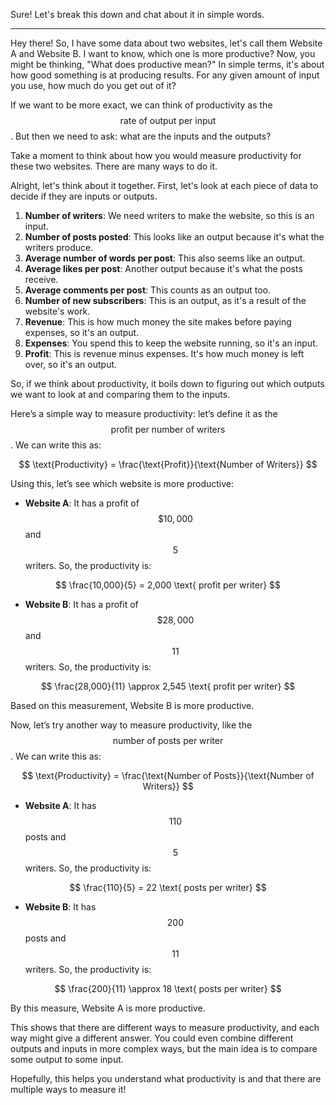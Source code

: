 Sure! Let's break this down and chat about it in simple words.

---

Hey there! So, I have some data about two websites, let's call them Website A and Website B. I want to know, which one is more productive? Now, you might be thinking, "What does productive mean?" In simple terms, it's about how good something is at producing results. For any given amount of input you use, how much do you get out of it?

If we want to be more exact, we can think of productivity as the $$\text{rate of output per input}$$. But then we need to ask: what are the inputs and the outputs?

Take a moment to think about how you would measure productivity for these two websites. There are many ways to do it.

Alright, let's think about it together. First, let's look at each piece of data to decide if they are inputs or outputs.

1. **Number of writers**: We need writers to make the website, so this is an input.
2. **Number of posts posted**: This looks like an output because it's what the writers produce.
3. **Average number of words per post**: This also seems like an output.
4. **Average likes per post**: Another output because it's what the posts receive.
5. **Average comments per post**: This counts as an output too.
6. **Number of new subscribers**: This is an output, as it's a result of the website's work.
7. **Revenue**: This is how much money the site makes before paying expenses, so it's an output.
8. **Expenses**: You spend this to keep the website running, so it's an input.
9. **Profit**: This is revenue minus expenses. It's how much money is left over, so it's an output.

So, if we think about productivity, it boils down to figuring out which outputs we want to look at and comparing them to the inputs.

Here’s a simple way to measure productivity: let’s define it as the $$\text{profit per number of writers}$$. We can write this as:

$$
\text{Productivity} = \frac{\text{Profit}}{\text{Number of Writers}}
$$

Using this, let’s see which website is more productive:

- **Website A**: It has a profit of $$\$10,000$$ and $$5$$ writers. So, the productivity is:

$$
\frac{10,000}{5} = 2,000 \text{ profit per writer}
$$

- **Website B**: It has a profit of $$\$28,000$$ and $$11$$ writers. So, the productivity is:

$$
\frac{28,000}{11} \approx 2,545 \text{ profit per writer}
$$

Based on this measurement, Website B is more productive.

Now, let’s try another way to measure productivity, like the $$\text{number of posts per writer}$$. We can write this as:

$$
\text{Productivity} = \frac{\text{Number of Posts}}{\text{Number of Writers}}
$$

- **Website A**: It has $$110$$ posts and $$5$$ writers. So, the productivity is:

$$
\frac{110}{5} = 22 \text{ posts per writer}
$$

- **Website B**: It has $$200$$ posts and $$11$$ writers. So, the productivity is:

$$
\frac{200}{11} \approx 18 \text{ posts per writer}
$$

By this measure, Website A is more productive.

This shows that there are different ways to measure productivity, and each way might give a different answer. You could even combine different outputs and inputs in more complex ways, but the main idea is to compare some output to some input.

Hopefully, this helps you understand what productivity is and that there are multiple ways to measure it!